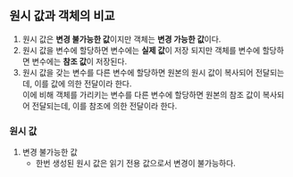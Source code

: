 ## 원시 값과 객체의 비교

1. 원시 값은 **변경 불가능한 값**이지만 객체는 **변경 가능한 값**이다.
2. 원시 값을 변수에 할당하면 변수에는 **실제 값**이 저장 되지만 객체를 변수에 할당하면 변수에는 **참조 값**이 저장된다.
3. 원시 값을 갖는 변수를 다른 변수에 할당하면 원본의 원시 값이 복사되어 전달되는데, 이를 값에 의한 전달이라 한다.<br>
이에 비해 객체를 가리키는 변수를 다른 변수에 할당하면 원본의 참조 값이 복사되어 전달되는데, 이를 참조에 의한 전달이라 한다.

### 원시 값

1. 변경 불가능한 값
   - 한번 생성된 원시 값은 읽기 전용 값으로서 변경이 불가능하다.
